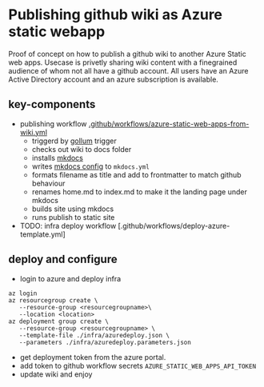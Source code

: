 # Publishing github wiki as Azure static webapp

Proof of concept on how to publish a github wiki to another Azure Static web apps. 
Usecase is privetly sharing wiki content with a finegrained audience of whom not all have a github account.
All users have an Azure Active Directory account and an azure subscription is available. 

## key-components

- publishing workflow [.github/workflows/azure-static-web-apps-from-wiki.yml](.github/workflows/azure-static-web-apps-from-wiki.yml)
   - triggerd by [gollum](https://docs.github.com/en/actions/using-workflows/events-that-trigger-workflows#gollum) trigger
   - checks out wiki to docs folder
   - installs [mkdocs](https://www.mkdocs.org/)
   - writes [mkdocs config](https://www.mkdocs.org/user-guide/configuration/) to `mkdocs.yml`
   - formats filename as title and add to frontmatter to match github behaviour
   - renames home.md to index.md to make it the landing page under mkdocs
   - builds site using mkdocs
   - runs publish to static site
- TODO: infra deploy workflow [.github/workflows/deploy-azure-template.yml]

## deploy and configure

- login to azure and deploy infra
```
az login
az resourcegroup create \
   --resource-group <resourcegroupname>\
   --location <location>
az deployment group create \
   --resource-group <resourcegroupname> \
   --template-file ./infra/azuredeploy.json \
   --parameters ./infra/azuredeploy.parameters.json
```

- get deployment token from the azure portal.
- add token to github workflow secrets `AZURE_STATIC_WEB_APPS_API_TOKEN`
- update wiki and enjoy




